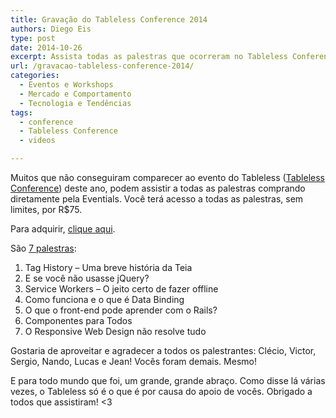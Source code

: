 ```yaml
---
title: Gravação do Tableless Conference 2014
authors: Diego Eis
type: post
date: 2014-10-26
excerpt: Assista todas as palestras que ocorreram no Tableless Conference 2014.
url: /gravacao-tableless-conference-2014/
categories:
  - Eventos e Workshops
  - Mercado e Comportamento
  - Tecnologia e Tendências
tags:
  - conference
  - Tableless Conference
  - videos

---
```

Muitos que não conseguiram comparecer ao evento do Tableless ([Tableless Conference][1]) deste ano, podem assistir a todas as palestras comprando diretamente pela Eventials. Você terá acesso a todas as palestras, sem limites, por R$75.

Para adquirir, [clique aqui][1].

São [7 palestras][2]:

  1. Tag History &#8211; Uma breve história da Teia
  2. E se você não usasse jQuery?
  3. Service Workers &#8211; O jeito certo de fazer offline
  4. Como funciona e o que é Data Binding
  5. O que o front-end pode aprender com o Rails?
  6. Componentes para Todos
  7. O Responsive Web Design não resolve tudo

Gostaria de aproveitar e agradecer a todos os palestrantes: Clécio, Victor, Sergio, Nando, Lucas e Jean! Vocês foram demais. Mesmo!

E para todo mundo que foi, um grande, grande abraço. Como disse lá várias vezes, o Tableless só é o que é por causa do apoio de vocês. Obrigado a todos que assistiram! <3

 [1]: http://bit.ly/videos-tablelessconf2014
 [2]: https://www.eventials.com/tableless/groups/3-tableless-conference-2014/